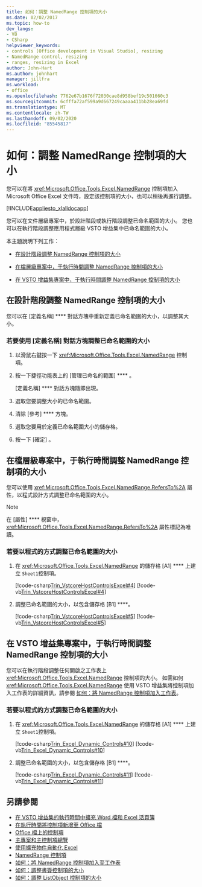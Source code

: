 ```yaml
---
title: 如何：調整 NamedRange 控制項的大小
ms.date: 02/02/2017
ms.topic: how-to
dev_langs:
- VB
- CSharp
helpviewer_keywords:
- controls [Office development in Visual Studio], resizing
- NamedRange control, resizing
- ranges, resizing in Excel
author: John-Hart
ms.author: johnhart
manager: jillfra
ms.workload:
- office
ms.openlocfilehash: 7762e67b1676f72030cae8d958bef19c501660c3
ms.sourcegitcommit: 6cfffa72af599a9d667249caaaa411bb28ea69fd
ms.translationtype: MT
ms.contentlocale: zh-TW
ms.lasthandoff: 09/02/2020
ms.locfileid: "85545817"
---
```

# <a name="how-to-resize-namedrange-controls"></a>如何：調整 NamedRange 控制項的大小
  您可以在將 <xref:Microsoft.Office.Tools.Excel.NamedRange> 控制項加入 Microsoft Office Excel 文件時，設定該控制項的大小，也可以稍後再進行調整。

 [!INCLUDE[appliesto_xlalldocapp](../vsto/includes/appliesto-xlalldocapp-md.md)]

 您可以在文件層級專案中，於設計階段或執行階段調整已命名範圍的大小。 您也可以在執行階段調整應用程式層級 VSTO 增益集中已命名範圍的大小。

 本主題說明下列工作：

- [在設計階段調整 NamedRange 控制項的大小](#designtime)

- [在檔層級專案中，于執行時間調整 NamedRange 控制項的大小](#runtimedoclevel)

- [在 VSTO 增益集專案中，于執行時間調整 NamedRange 控制項的大小](#runtimeaddin)

## <a name="resize-namedrange-controls-at-design-time"></a><a name="designtime"></a> 在設計階段調整 NamedRange 控制項的大小
 您可以在 [定義名稱] **** 對話方塊中重新定義已命名範圍的大小，以調整其大小。

### <a name="to-resize-a-named-range-by-using-the-define-name-dialog-box"></a>若要使用 [定義名稱] 對話方塊調整已命名範圍的大小

1. 以滑鼠右鍵按一下 <xref:Microsoft.Office.Tools.Excel.NamedRange> 控制項。

2. 按一下捷徑功能表上的 [管理已命名的範圍] **** 。

     [定義名稱] **** 對話方塊隨即出現。

3. 選取您要調整大小的已命名範圍。

4. 清除 [參考] **** 方塊。

5. 選取您要用於定義已命名範圍大小的儲存格。

6. 按一下 [確定]  。

## <a name="resize-namedrange-controls-at-run-time-in-a-document-level-project"></a><a name="runtimedoclevel"></a> 在檔層級專案中，于執行時間調整 NamedRange 控制項的大小
 您可以使用 <xref:Microsoft.Office.Tools.Excel.NamedRange.RefersTo%2A> 屬性，以程式設計方式調整已命名範圍的大小。

> [!NOTE]
> 在 [屬性] **** 視窗中， <xref:Microsoft.Office.Tools.Excel.NamedRange.RefersTo%2A> 屬性標記為唯讀。

### <a name="to-resize-a-named-range-programmatically"></a>若要以程式的方式調整已命名範圍的大小

1. 在 <xref:Microsoft.Office.Tools.Excel.NamedRange> 的儲存格 [A1] **** 上建立 `Sheet1`控制項。

     [!code-csharp[Trin_VstcoreHostControlsExcel#4](../vsto/codesnippet/CSharp/Trin_VstcoreHostControlsExcelCS/Sheet1.cs#4)]
     [!code-vb[Trin_VstcoreHostControlsExcel#4](../vsto/codesnippet/VisualBasic/Trin_VstcoreHostControlsExcelVB/Sheet1.vb#4)]

2. 調整已命名範圍的大小，以包含儲存格 [B1] ****。

     [!code-csharp[Trin_VstcoreHostControlsExcel#5](../vsto/codesnippet/CSharp/Trin_VstcoreHostControlsExcelCS/Sheet1.cs#5)]
     [!code-vb[Trin_VstcoreHostControlsExcel#5](../vsto/codesnippet/VisualBasic/Trin_VstcoreHostControlsExcelVB/Sheet1.vb#5)]

## <a name="resize-namedrange-controls-at-run-time-in-a-vsto-add-in-project"></a><a name="runtimeaddin"></a> 在 VSTO 增益集專案中，于執行時間調整 NamedRange 控制項的大小
 您可以在執行階段調整任何開啟之工作表上 <xref:Microsoft.Office.Tools.Excel.NamedRange> 控制項的大小。 如需如何 <xref:Microsoft.Office.Tools.Excel.NamedRange> 使用 VSTO 增益集將控制項加入工作表的詳細資訊，請參閱 [如何：將 NamedRange 控制項加入工作表](../vsto/how-to-add-namedrange-controls-to-worksheets.md)。

### <a name="to-resize-a-named-range-programmatically"></a>若要以程式的方式調整已命名範圍的大小

1. 在 <xref:Microsoft.Office.Tools.Excel.NamedRange> 的儲存格 [A1] **** 上建立 `Sheet1`控制項。

     [!code-csharp[Trin_Excel_Dynamic_Controls#10](../vsto/codesnippet/CSharp/Trin_Excel_Dynamic_Controls/ThisAddIn.cs#10)]
     [!code-vb[Trin_Excel_Dynamic_Controls#10](../vsto/codesnippet/VisualBasic/Trin_Excel_Dynamic_Controls/ThisAddIn.vb#10)]

2. 調整已命名範圍的大小，以包含儲存格 [B1] ****。

     [!code-csharp[Trin_Excel_Dynamic_Controls#11](../vsto/codesnippet/CSharp/Trin_Excel_Dynamic_Controls/ThisAddIn.cs#11)]
     [!code-vb[Trin_Excel_Dynamic_Controls#11](../vsto/codesnippet/VisualBasic/Trin_Excel_Dynamic_Controls/ThisAddIn.vb#11)]

## <a name="see-also"></a>另請參閱
- [在 VSTO 增益集的執行時間中擴充 Word 檔和 Excel 活頁簿](../vsto/extending-word-documents-and-excel-workbooks-in-vsto-add-ins-at-run-time.md)
- [在執行時間將控制項新增至 Office 檔](../vsto/adding-controls-to-office-documents-at-run-time.md)
- [Office 檔上的控制項](../vsto/controls-on-office-documents.md)
- [主專案和主控制項總覽](../vsto/host-items-and-host-controls-overview.md)
- [使用擴充物件自動化 Excel](../vsto/automating-excel-by-using-extended-objects.md)
- [NamedRange 控制項](../vsto/namedrange-control.md)
- [如何：將 NamedRange 控制項加入至工作表](../vsto/how-to-add-namedrange-controls-to-worksheets.md)
- [如何：調整書簽控制項的大小](../vsto/how-to-resize-bookmark-controls.md)
- [如何：調整 ListObject 控制項的大小](../vsto/how-to-resize-listobject-controls.md)
